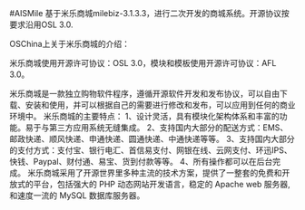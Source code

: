 #AISMile
基于米乐商城milebiz-3.1.3.3，进行二次开发的商城系统。开源协议按要求沿用OSL 3.0.

OSChina上关于米乐商城的介绍：

米乐商城使用开源许可协议：OSL 3.0，模块和模板使用开源许可协议：AFL 3.0。

米乐商城是一款独立购物软件程序，遵循开源软件开发和发布协议，可以自由下载、安装和使用，并可以根据自己的需要进行修改和发布，可以应用到任何的商业环境中。
米乐商城的主要特点：
1、设计灵活，具有模块化架构体系和丰富的功能。易于与第三方应用系统无缝集成。
2、支持国内大部分的配送方式：EMS、邮政快递、顺风快递、申通快递、圆通快递、中通快递等等。
3、支持国内大部分的支付方式：支付宝、银行电汇、首信易支付、网银在线、云网支付、环迅IPS、快钱、Paypal、财付通、易宝、货到付款等等。
4、所有操作都可以在后台完成。
米乐商城采用了开源世界里多种主流的技术方案，提供了一整套的免费和开放式的平台，包括强大的 PHP 动态网站开发语言，稳定的 Apache web 服务器, 和速度一流的 MySQL 数据库服务器。 

